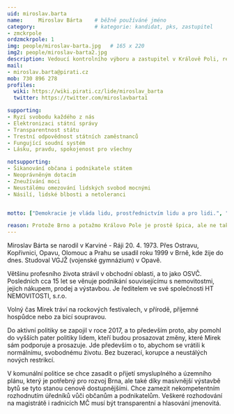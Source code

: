 ```yaml
---
uid: miroslav.barta
name:     Miroslav Bárta  	# běžně používáné jméno
category:                 	# kategorie: kandidat, pks, zastupitel
- zmckrpole
ordzmckrpole: 1
img: people/miroslav-barta.jpg   # 165 x 220
img2: people/miroslav-barta2.jpg   
description: Vedoucí kontrolního výboru a zastupitel v Králově Poli, realitní specialista a majitel obchodní společnosti 	# kratký popis, max 160 znaků
mail:
- miroslav.barta@pirati.cz
mob: 730 896 278
profiles:
  wiki: https://wiki.pirati.cz/lide/miroslav_barta
  twitter: https://twitter.com/miroslavbarta1

supporting:
- Ryzí svobodu každého z nás
- Elektronizaci státní správy
- Transparentnost státu
- Trestní odpovědnost státních zaměstnanců
- Fungující soudní systém
- Lásku, pravdu, spokojenost pro všechny

notsupporting:
- Šikanování občana i podnikatele státem
- Neoprávněným dotacím
- Zneužívání moci
- Neustálému omezování lidských svobod mocnými
- Násilí, lidské blbosti a netoleranci


motto: ["Demokracie je vláda lidu, prostřednictvím lidu a pro lidi.", "Abraham Lincoln"]

reason: Protože Brno a potažmo Královo Pole je prostě špica, ale ne tak úplně. Stále zde máme netransparentní jednání politiků a jejich rozhodování v neprospěch občanů, ale ve prospěch svého byznysu. Úřad musí být opět pro lidi a ne obráceně.
---
```


Miroslav Bárta se narodil v Karviné - Ráji 20. 4. 1973. Přes Ostravu, Kopřivnici, Opavu, Olomouc a Prahu se usadil roku 1999 v Brně, kde žije do dnes. Studoval VGJŽ (vojenské gymnázium) v Opavě.

Většinu profesního života strávil v obchodní oblasti, a to jako OSVČ. Posledních cca 15 let se věnuje podnikání souvisejícímu s nemovitostmi, jejich nákupem, prodej a výstavbou. Je ředitelem ve své společnosti HT NEMOVITOSTI, s.r.o.

Volný čas Mirek tráví na rockových festivalech, v přírodě, příjemné hospůdce nebo za bicí soupravou.

Do aktivní politiky se zapojil v roce 2017, a to především proto, aby pomohl do vyšších pater politiky lidem, kteří budou prosazovat změny, které Mirek sám podporuje a prosazuje. Jde především o to, abychom se vrátili k normálnímu, svobodnému životu. Bez buzerací, korupce a neustálých nových restrikcí.

V komunální politice se chce zasadit o přijetí smysluplného a územního plánu, který je potřebný pro rozvoj Brna, ale také díky masivnější výstavbě bytů se tyto stanou cenově dostupnějšími. Chce zamezit nekompetentním rozhodnutím úředníků vůči občanům a podnikatelům. Veškeré rozhodování na magistrátě i radnicích MČ musí být transparentní a hlasování jmenovitá.
